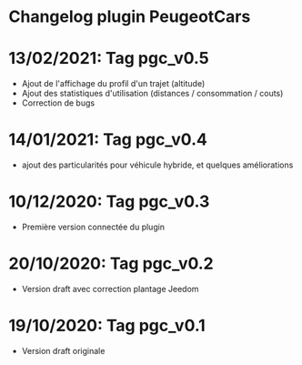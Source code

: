 # Changelog plugin PeugeotCars

# 13/02/2021: Tag pgc_v0.5

- Ajout de l'affichage du profil d'un trajet (altitude)
- Ajout des statistiques d'utilisation (distances / consommation / couts)
- Correction de bugs

# 14/01/2021: Tag pgc_v0.4

- ajout des particularités pour véhicule hybride, et quelques améliorations

# 10/12/2020: Tag pgc_v0.3

- Première version connectée du plugin

# 20/10/2020: Tag pgc_v0.2

- Version draft avec correction plantage Jeedom

# 19/10/2020: Tag pgc_v0.1

- Version draft originale
